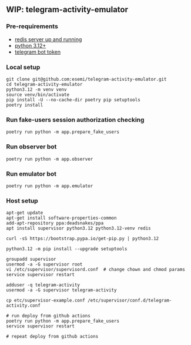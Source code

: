 WIP: telegram-activity-emulator
---


### Pre-requirements
- [redis server up and running](https://redis.io/docs/getting-started/installation/)
- [python 3.12+](https://www.python.org/downloads/)
- [telegram bot token](https://t.me/botfather)


### Local setup
```shell
git clone git@github.com:esemi/telegram-activity-emulator.git
cd telegram-activity-emulator
python3.12 -m venv venv
source venv/bin/activate
pip install -U --no-cache-dir poetry pip setuptools
poetry install
```

### Run fake-users session authorization checking
```shell
poetry run python -m app.prepare_fake_users
```

### Run observer bot
```shell
poetry run python -m app.observer
```

### Run emulator bot
```shell
poetry run python -m app.emulator
```

### Host setup
```shell
apt-get update
apt-get install software-properties-common
add-apt-repository ppa:deadsnakes/ppa
apt install supervisor python3.12 python3.12-venv redis

curl -sS https://bootstrap.pypa.io/get-pip.py | python3.12

python3.12 -m pip install --upgrade setuptools

groupadd supervisor
usermod -a -G supervisor root
vi /etc/supervisor/supervisord.conf  # change chown and chmod params
service supervisor restart

adduser -q telegram-activity
usermod -a -G supervisor telegram-activity

cp etc/supervisor-example.conf /etc/supervisor/conf.d/telegram-activity.conf

# run deploy from github actions
poetry run python -m app.prepare_fake_users
service supervisor restart

# repeat deploy from github actions
```
